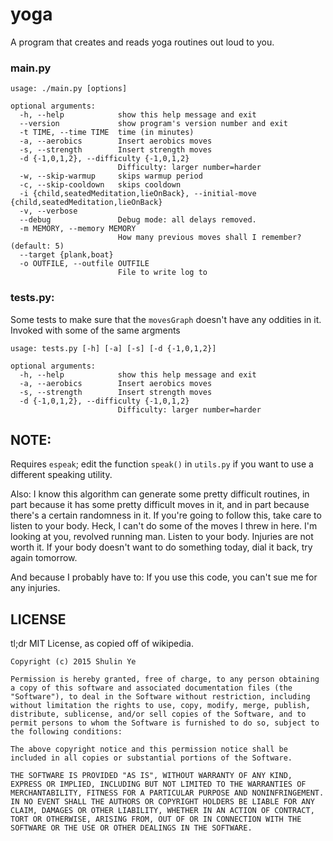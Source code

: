 # yoga
A program that creates and reads yoga routines out loud to you.

### main.py
    usage: ./main.py [options]

    optional arguments:
      -h, --help            show this help message and exit
      --version             show program's version number and exit
      -t TIME, --time TIME  time (in minutes)
      -a, --aerobics        Insert aerobics moves
      -s, --strength        Insert strength moves
      -d {-1,0,1,2}, --difficulty {-1,0,1,2}
                            Difficulty: larger number=harder
      -w, --skip-warmup     skips warmup period
      -c, --skip-cooldown   skips cooldown
      -i {child,seatedMeditation,lieOnBack}, --initial-move {child,seatedMeditation,lieOnBack}
      -v, --verbose
      --debug               Debug mode: all delays removed.
      -m MEMORY, --memory MEMORY
                            How many previous moves shall I remember? (default: 5)
      --target {plank,boat}
      -o OUTFILE, --outfile OUTFILE
                            File to write log to

     

### tests.py:
Some tests to make sure that the `movesGraph` doesn't have any oddities in it. Invoked with some of the same argments

    usage: tests.py [-h] [-a] [-s] [-d {-1,0,1,2}]

    optional arguments:
      -h, --help            show this help message and exit
      -a, --aerobics        Insert aerobics moves
      -s, --strength        Insert strength moves
      -d {-1,0,1,2}, --difficulty {-1,0,1,2}
                            Difficulty: larger number=harder


## NOTE:
Requires `espeak`; edit the function `speak()` in `utils.py` if you want to use a different speaking utility.

Also: I know this algorithm can generate some pretty difficult routines, in part because it has some pretty difficult moves in it, and in part because there's a certain randomness in it. If you're going to follow this, take care to listen to your body. Heck, I can't do some of the moves I threw in here. I'm looking at you, revolved running man. Listen to your body. Injuries are not worth it. If your body doesn't want to do something today, dial it back, try again tomorrow.

And because I probably have to: If you use this code, you can't sue me for any injuries.

## LICENSE

tl;dr MIT License, as copied off of wikipedia.

`Copyright (c) 2015 Shulin Ye`

`Permission is hereby granted, free of charge, to any person obtaining a copy of this software and associated documentation files (the "Software"), to deal in the Software without restriction, including without limitation the rights to use, copy, modify, merge, publish, distribute, sublicense, and/or sell copies of the Software, and to permit persons to whom the Software is furnished to do so, subject to the following conditions:`

`The above copyright notice and this permission notice shall be included in all copies or substantial portions of the Software.`

`THE SOFTWARE IS PROVIDED "AS IS", WITHOUT WARRANTY OF ANY KIND, EXPRESS OR IMPLIED, INCLUDING BUT NOT LIMITED TO THE WARRANTIES OF MERCHANTABILITY, FITNESS FOR A PARTICULAR PURPOSE AND NONINFRINGEMENT. IN NO EVENT SHALL THE AUTHORS OR COPYRIGHT HOLDERS BE LIABLE FOR ANY CLAIM, DAMAGES OR OTHER LIABILITY, WHETHER IN AN ACTION OF CONTRACT, TORT OR OTHERWISE, ARISING FROM, OUT OF OR IN CONNECTION WITH THE SOFTWARE OR THE USE OR OTHER DEALINGS IN THE SOFTWARE.`
